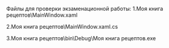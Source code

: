 Файлы для проверки экзаменационной работы:
1.Моя книга рецептов\MainWindow.xaml

2.Моя книга рецептов\MainWindow.xaml.cs

3.Моя книга рецептов\bin\Debug\Моя книга рецептов.exe
